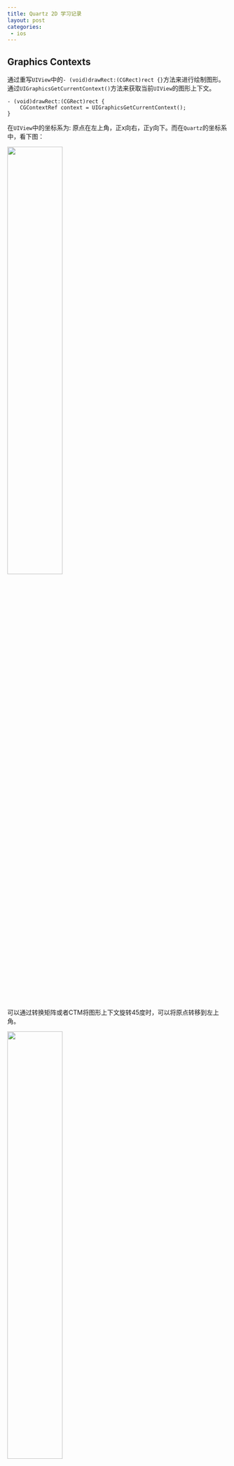 ```yaml
---
title: Quartz 2D 学习记录
layout: post
categories:
 - ios
---
```


## Graphics Contexts

通过重写`UIView`中的`- (void)drawRect:(CGRect)rect {}`方法来进行绘制图形。通过`UIGraphicsGetCurrentContext()`方法来获取当前`UIView`的图形上下文。

```objc
- (void)drawRect:(CGRect)rect {
    CGContextRef context = UIGraphicsGetCurrentContext();
}
```

在`UIView`中的坐标系为: 原点在左上角，正x向右，正y向下。而在`Quartz`的坐标系中，看下图：

<img src="/assets/images/coretext/09.gif" width = "50%" height = "50%"/>

可以通过转换矩阵或者CTM将图形上下文旋转45度时，可以将原点转移到左上角。

<img src="/assets/images/coretext/10.jpg" width = "50%" height = "50%"/>

### 创建PDF图形上下文
创建PDF图形上下文的两种方式:`CGPDFContextCreateWithURL`、`CGPDFContextCreate`。

```objc
// mediaBox: 是PDF图形上下文的边界边框
CGContextRef myPDFContextCreateWithURL(const CGRect *mediaBox,CFStringRef filePath) {
    CGContextRef pdfContext = NULL;
    CFURLRef url;
    
    url = CFURLCreateWithFileSystemPath(NULL, filePath, kCFURLPOSIXPathStyle, false);
    if (url != NULL) {
        pdfContext = CGPDFContextCreateWithURL(url, mediaBox, NULL);
        CFRelease(url);
    }
    return pdfContext;
}

CGContextRef myCGPDFContextCreate(const CGRect *mediaBox,CFStringRef filePath) {
    CGContextRef pdfContext = NULL;
    CFURLRef url;
    CGDataConsumerRef consumer;
    
    url = CFURLCreateWithFileSystemPath(NULL, filePath, kCFURLPOSIXPathStyle, false);
    if (url != NULL) {
        consumer = CGDataConsumerCreateWithURL(url);
        if (consumer != NULL) {
            pdfContext = CGPDFContextCreate(consumer, mediaBox, NULL);
            CGDataConsumerRelease (consumer);
        }
        CFRelease(url);
    }
    return pdfContext;
}

- (void)drawRect:(CGRect)rect {
    CGRect mediaBox;
    CGContextRef pdfContext;
    
    mediaBox = CGRectMake(0, 0, CGRectGetWidth(self.frame), CGRectGetHeight(self.frame));
    pdfContext = myPDFContextCreateWithURL(&mediaBox, CFSTR("test.pdf"));
    CGContextRelease(pdfContext);
}
```

### 创建位图(Bitmap)图形上下文
当绘制位图图形上下文时，会将位图图形上下文存储到`内存缓存区`中，当更新绘制时缓存区也会更新。

> 位图图形上下文可用于屏幕外绘制。可以参考资料`Core Graphics Layer Drawing`。<br>

`UIGraphicsBeginImageContextWithOptions` 需要详细了解

```objc
// data: 如果不是NULL，则指针指向的内存块必须大于(bytesPerRow*height)。如果是NULL，则图形上下文会被自动创建，在 deallocated 时会被释放。
// width: 位图图形上下文宽，像素
// height: 位图图形上下文高，像素
// bitsPerComponent: 内存中像素的每个组件的位数.例如，对于32位像素格式和RGB 颜色空间，你应该将这个值设为8。
// bytesPerRow: 每一行要使用的内存字节数得大于:width * bytes per pixel
// colorspace: 颜色颜色空间
// bitmapInfo: 
CGContextRef CGBitmapContextCreate(void * data,size_t width, size_t height, size_t bitsPerComponent, size_t bytesPerRow,CGColorSpaceRef space, uint32_t bitmapInfo);
```

```objc
CGContextRef myCGBitmapContextCreate(int pixelsWidth,int pixelsHight) {
    CGContextRef bitmapContext = NULL;
    void * data;
    int bitsPerComponent = 8;
    int bytesPerRow;
    CGColorSpaceRef space;
    
    bytesPerRow = pixelsWidth * 4;//4:位图中的每个像素都由4个字节表示；红色，绿色，蓝色和Alpha分别为8位。
    data = calloc( bytesPerRow, sizeof(uint8_t) );
    space = CGColorSpaceCreateWithName(kCGColorSpaceGenericRGB);
    
    if (data == NULL) {
        fprintf (stderr, "Memory not allocated!");
        return NULL;
    }
    bitmapContext = CGBitmapContextCreate(data, pixelsWidth, pixelsHight, bitsPerComponent, bytesPerRow, space, kCGImageAlphaPremultipliedLast);
    if (bitmapContext == NULL) {
        free (data);
        fprintf (stderr, "Context not created!");
        return NULL;
    }
    CGColorSpaceRelease(space);
    return bitmapContext;
}

- (void)drawRect:(CGRect)rect {
    CGContextRef myContext = UIGraphicsGetCurrentContext();
    CGRect myBoundingBox;
    CGContextRef myBitmapContext;
    CGImageRef myImage;
    
    myBoundingBox = CGRectMake(0, 0, CGRectGetWidth(self.frame), CGRectGetHeight(self.frame));
    myBitmapContext = myCGBitmapContextCreate(myBoundingBox.size.width,myBoundingBox.size.height);
    
    myImage = CGBitmapContextCreateImage (myBitmapContext);// 5
    CGContextDrawImage(myContext, myBoundingBox, myImage);// 6
    CGImageRelease(myImage);
}
```

### 支持的像素格式

* `CS` : 关联的色彩空间。`CGColorSpaceRef`
* `bpp` : bits per pixel
* `bpc` : bits per component
* 像素格式关联的位图信息常量。

<img src="/assets/images/coretext/03.png" width = "100%" height = "100%"/>

### 抗锯齿
```objc
void CGContextSetShouldAntialias(CGContextRef c,bool shouldAntialias);
void CGContextSetAllowsAntialiasing(CGContextRef c,bool allowsAntialiasing);
```
<img src="/assets/images/coretext/08.jpg" width = "50%" height = "50%"/>

### 保存、重新保定图形上下文状态

```objc
void CGContextSaveGState(CGContextRef c);
void CGContextRestoreGState(CGContextRef c);
```

## [路径(Paths)](https://developer.apple.com/library/archive/documentation/GraphicsImaging/Conceptual/drawingwithquartz2d/dq_paths/dq_paths.html#//apple_ref/doc/uid/TP30001066-CH211-TPXREF101)

### 点
点是x和y坐标，它们指定用户空间中的位置。

```objc
// 指定新路径的起始位置。
CGContextMoveToPoint(CGContextRef c,CGFloat x, CGFloat y);
```

### 线
```objc
void CGContextAddLineToPoint(CGContextRef c, CGFloat x, CGFloat y);

// 第一点必须是第一条线的起点；其余点是端点。
// points: 一个值数组，指定要绘制的线段的起点和终点。
// count: points数组中元素的数量。
void CGContextAddLines(CGContextRef c, const CGPoint *points, size_t count);
```

```objc
- (void)drawRect:(CGRect)rect {
    CGContextRef c = UIGraphicsGetCurrentContext();
    CGContextSetLineWidth(c, 2);
    CGContextSetStrokeColorWithColor(c, UIColor.redColor.CGColor);
    
    CGContextMoveToPoint(c, 10, 10);
    CGContextAddLineToPoint(c, 10, 100);

    CGContextMoveToPoint(c, 20, 20);
    CGContextAddLineToPoint(c, 20, 200);
    
    CGContextStrokePath(c);
}

- (void)drawRect:(CGRect)rect {
    CGContextRef c = UIGraphicsGetCurrentContext();
    CGContextSetLineWidth(c, 2);
    CGContextSetStrokeColorWithColor(c, UIColor.redColor.CGColor);
    
    CGPoint points[] = {
        CGPointMake(10.0, 90.0),
        CGPointMake(70.0, 60.0),
        CGPointMake(130.0, 90.0),
        CGPointMake(190.0, 60.0),
        CGPointMake(250.0, 90.0),
        CGPointMake(310.0, 60.0),
    };
    
    CGContextAddLines(c, points, sizeof(points)/sizeof(points[0]));
    CGContextStrokePath(c);
}
```

<img src="/assets/images/coretext/11.png"/>

### 弧线
```objc
// x: 中心点。
// y: 中心点。
// radius: 圆弧半径。
// startAngle: 与弧起点的夹角，以弧度为单位，从x轴正方向开始。
// endAngle: 与弧的终点之间的角度，以弧度为单位，从正x轴开始以弧度为单位。
// clockwise: 0 顺时针圆弧, 1 逆时针圆弧
void CGContextAddArc(CGContextRef c, CGFloat x, CGFloat y, CGFloat radius, CGFloat startAngle, CGFloat endAngle, int clockwise);
```
<img src="/assets/images/coretext/12.png"/>

```
M_PI   : 3.14159265358979323846264338327950288   --> pi      
M_PI_2 : 1.57079632679489661923132169163975144   --> pi/2    
M_PI_4 : 0.785398163397448309615660845819875721  --> pi/4    
M_1_PI : 0.318309886183790671537767526745028724  --> 1/pi    
M_2_PI : 0.636619772367581343075535053490057448  --> 2/pi    
```

```objc
// x1: 用户空间坐标中第一条切线终点的x值。从当前点到（x1，y1）绘制第一条切线。
// y1: 用户空间坐标中第一条切线终点的y值。从当前点到（x1，y1）绘制第一条切线。
// x2: 用户空间坐标中第二条切线终点的x值。第二条切线从（x1，y1）绘制到（x2，y2）。
// y2: 用户空间坐标中第二条切线终点的y值。第二条切线从（x1，y1）绘制到（x2，y2）。
// radius: 用户空间坐标中的圆弧半径
void CGContextAddArcToPoint(CGContextRef c, CGFloat x1, CGFloat y1, CGFloat x2, CGFloat y2, CGFloat radius);
```

<img src="/assets/images/coretext/13.png"/>

其中`P1`是起始点。

```objc
- (void)drawRect:(CGRect)rect {
    CGContextRef c = UIGraphicsGetCurrentContext();
    CGContextSetLineWidth(c, 2);
    CGContextSetStrokeColorWithColor(c, UIColor.redColor.CGColor);

    CGContextAddArc(c, rect.size.width*0.5, rect.size.height*0.5, 50, 0, M_PI*1.5, 0);
    
    CGContextStrokePath(c);
}

- (void)drawRect:(CGRect)rect {
    CGContextRef c = UIGraphicsGetCurrentContext();
    CGContextSetLineWidth(c, 2);
    CGContextSetStrokeColorWithColor(c, UIColor.redColor.CGColor);
    
    CGPoint P1 = CGPointMake(rect.size.width*0.25, rect.size.height*0.25);
    CGPoint X1 = CGPointMake(P1.x+200, P1.y);
    CGPoint X2 = CGPointMake(P1.x+200, P1.y+300);
    
    CGContextMoveToPoint(c, P1.x, P1.y);
    CGContextAddArcToPoint(c, X1.x, X1.y, X2.x, X2.y, 30);
    CGContextStrokePath(c);
    
    // 测试画线
    CGContextSetLineWidth(c, 0.8);
    CGContextSetStrokeColorWithColor(c, UIColor.blueColor.CGColor);
    CGContextMoveToPoint(c, P1.x, P1.y);
    CGContextAddLineToPoint(c, X1.x, X1.y);
    
    CGContextMoveToPoint(c, X1.x, X1.y);
    CGContextAddLineToPoint(c, X2.x, X2.y);
    
    CGContextStrokePath(c);
}
```

<img src="/assets/images/coretext/14.png"/>

### 曲线
```objc
// 从当前点附加三次贝塞尔曲线
void CGContextAddCurveToPoint(CGContextRef c, CGFloat cp1x, CGFloat cp1y, CGFloat cp2x, CGFloat cp2y, CGFloat x, CGFloat y);

// 指定一个控制点和一个端点，从当前点附加一个二次贝塞尔曲线。 
void CGContextAddQuadCurveToPoint(CGContextRef c, CGFloat cpx, CGFloat cpy, CGFloat x, CGFloat y);
```

<img src="/assets/images/coretext/15.png"/>

```objc
- (void)drawRect:(CGRect)rect {
    CGContextRef c = UIGraphicsGetCurrentContext();
    CGContextSetLineWidth(c, 2);
    CGContextSetStrokeColorWithColor(c, UIColor.redColor.CGColor);
    
    CGPoint currentP = CGPointMake(100, 200);
    CGPoint cp1 = CGPointMake(200, 100);
    CGPoint cp2 = CGPointMake(300, 300);
    CGPoint cp3 = CGPointMake(400, 200);
    
    CGContextMoveToPoint(c, currentP.x, currentP.y);
    CGContextAddCurveToPoint(c, cp1.x, cp1.y, cp2.x, cp2.y, cp3.x, cp3.y);
    CGContextStrokePath(c);
    
    [self gridWithContext:c];
    
    CGContextMoveToPoint(c, currentP.x, currentP.y);
    CGContextAddLineToPoint(c, cp1.x, cp1.y);
    
    CGContextMoveToPoint(c, cp1.x, cp1.y);
    CGContextAddLineToPoint(c, cp2.x, cp2.y);
    
    CGContextMoveToPoint(c, cp2.x, cp2.y);
    CGContextAddLineToPoint(c, cp3.x, cp3.y);
    CGContextStrokePath(c);
}

- (void)drawRect:(CGRect)rect {
    CGContextRef c = UIGraphicsGetCurrentContext();
    CGContextSetLineWidth(c, 2);
    CGContextSetStrokeColorWithColor(c, UIColor.redColor.CGColor);
    
    CGPoint currentP = CGPointMake(100, 200);
    CGPoint cp1 = CGPointMake(200, 100);
    CGPoint cp2 = CGPointMake(300, 300);
    CGPoint cp3 = CGPointMake(400, 200);
    
    CGContextMoveToPoint(c, currentP.x, currentP.y);
    //CGContextAddCurveToPoint(c, cp1.x, cp1.y, cp2.x, cp2.y, cp3.x, cp3.y);
    CGContextAddQuadCurveToPoint(c, cp1.x, cp1.y, cp2.x, cp2.y);
    CGContextStrokePath(c);
    
    [self gridWithContext:c];
    
    CGContextMoveToPoint(c, currentP.x, currentP.y);
    CGContextAddLineToPoint(c, cp1.x, cp1.y);
    
    CGContextMoveToPoint(c, cp1.x, cp1.y);
    CGContextAddLineToPoint(c, cp2.x, cp2.y);
    
    CGContextMoveToPoint(c, cp2.x, cp2.y);
    CGContextAddLineToPoint(c, cp3.x, cp3.y);
    CGContextStrokePath(c);
}

-(void)gridWithContext:(CGContextRef)c{
    CGContextSetLineWidth(c, 1);
    CGContextSetStrokeColorWithColor(c, UIColor.blueColor.CGColor);
    CGFloat lengths = 3;
    CGContextSetLineDash(c, 0, &lengths,1);
    
    // 网格
    CGPoint minPoint = CGPointMake(0, 0);
    CGPoint maxPoint = CGPointMake(400, 400);
    CGFloat margin = 100;
    for (NSInteger i = 0; i <= maxPoint.y/margin; i ++) {
        // 纵向
        CGContextMoveToPoint(c, margin*i, minPoint.y);
        CGContextAddLineToPoint(c, margin*i, maxPoint.y);
        //横向
        CGContextMoveToPoint(c, minPoint.x, margin*i);
        CGContextAddLineToPoint(c, maxPoint.x, margin*i);
    }
    
    CGContextStrokePath(c);
}
```

<img src="/assets/images/coretext/16.png"/>

### 关闭子路径

弧线、曲线在绘制的时候并没有关闭子路径，需要调用`CGContextClosePath`来关闭子路径。

```objc
void CGContextClosePath(CGContextRef c);
```

```objc
- (void)drawRect:(CGRect)rect {
    CGContextRef c = UIGraphicsGetCurrentContext();
    CGContextSetLineWidth(c, 2);
    CGContextSetStrokeColorWithColor(c, UIColor.redColor.CGColor);
    
    CGPoint currentP = CGPointMake(100, 200);
    CGPoint cp1 = CGPointMake(200, 100);
    CGPoint cp2 = CGPointMake(300, 300);
    CGPoint cp3 = CGPointMake(400, 200);
    
    CGContextMoveToPoint(c, currentP.x, currentP.y);
    CGContextAddQuadCurveToPoint(c, cp1.x, cp1.y, cp2.x, cp2.y);
    //CGContextClosePath(c);
    CGContextAddLineToPoint(c, 400, 400);
    
    CGContextStrokePath(c);
}
```

下面展示执行`CGContextClosePath(c)`区别：左图不执行关闭路径函数，右图执行关闭路径函数(关闭路径后再继续向该路径添加直线、圆弧或曲线时，Quartz从您刚刚关闭的子路径的起点开始一个新的子路径)。

<img src="/assets/images/coretext/17.png"/>

### 椭圆形
```objc
// rect: rect是正方形，则椭圆是圆形
void CGContextAddEllipseInRect(CGContextRef c, CGRect rect);
```

```objc
- (void)drawRect:(CGRect)rect {
    CGContextRef c = UIGraphicsGetCurrentContext();
    CGContextSetLineWidth(c, 2);
    CGContextSetStrokeColorWithColor(c, UIColor.redColor.CGColor);
    CGContextAddEllipseInRect(c, CGRectMake(100, 100, 100, 100));
    CGContextStrokePath(c);
    [self gridWithContext:c];
}

- (void)drawRect:(CGRect)rect {
    CGContextRef c = UIGraphicsGetCurrentContext();
    CGContextSetLineWidth(c, 2);
    CGContextSetStrokeColorWithColor(c, UIColor.redColor.CGColor);
    CGContextAddEllipseInRect(c, CGRectMake(100, 100, 200, 100));
    CGContextStrokePath(c);
    [self gridWithContext:c];
}

-(void)gridWithContext:(CGContextRef)c{
    CGContextSetLineWidth(c, 1);
    CGContextSetStrokeColorWithColor(c, UIColor.blueColor.CGColor);
    CGFloat lengths = 3;
    CGContextSetLineDash(c, 0, &lengths,1);
    
    // 网格
    CGPoint minPoint = CGPointMake(0, 0);
    CGPoint maxPoint = CGPointMake(400, 400);
    CGFloat margin = 100;
    for (NSInteger i = 0; i <= maxPoint.y/margin; i ++) {
        // 纵向
        CGContextMoveToPoint(c, margin*i, minPoint.y);
        CGContextAddLineToPoint(c, margin*i, maxPoint.y);
        //横向
        CGContextMoveToPoint(c, minPoint.x, margin*i);
        CGContextAddLineToPoint(c, maxPoint.x, margin*i);
    }
    
    CGContextStrokePath(c);
}
```

<img src="/assets/images/coretext/18.png"/>

### 长方形

```objc
// 创建单个长方形
void CGContextAddRect(CGContextRef c, CGRect rect);
// 创建多个长方形
void CGContextAddRects(CGContextRef c, const CGRect *rects, size_t count);
```

```objc
- (void)drawRect:(CGRect)rect {
    CGContextRef c = UIGraphicsGetCurrentContext();
    CGContextSetLineWidth(c, 2);
    CGContextSetStrokeColorWithColor(c, UIColor.redColor.CGColor);
    CGContextAddRect(c, CGRectMake(300, 300, 50, 100));
    
    CGRect rects[] = {
        CGRectMake(0, 0, 100, 100),
        CGRectMake(0, 200, 200, 100)
    };
    CGContextAddRects(c, rects, sizeof(rects)/sizeof(rects[0]));
    CGContextStrokePath(c);
    [self gridWithContext:c];
}
```

<img src="/assets/images/coretext/19.png"/>

### 创建子路径

```objc
void CGContextBeginPath(CGContextRef c);
```

* 在开始新路径之前，请调用函数`CGContextBeginPath`。
* 从当前点开始绘制直线，圆弧和曲线。空路径没有当前点。您必须调用`CGContextMoveToPoint`来设置第一个子路径的起点，或调用一个为您隐式执行此操作的便捷函数。
* 当您要关闭路径中的当前子路径时，请调用该函数`CGContextClosePath`以将线段连接到子路径的起点。即使您未明确设置新的起点，后续的路径调用也会开始新的子路径。
* 您必须调用绘画功能来填充或描边路径，因为创建路径不会绘制路径。

```objc
- (void)drawRect:(CGRect)rect {
    CGContextRef c = UIGraphicsGetCurrentContext();
    CGContextSetLineWidth(c, 2);
    CGContextSetStrokeColorWithColor(c, UIColor.redColor.CGColor);
    
    //子路径1
    CGContextMoveToPoint(c, 100, 100);
    CGContextAddLineToPoint(c, 300, 300);
    CGContextStrokePath(c);// 下左图效果是注释掉这句
    
    //新建一个子路径2
    CGContextBeginPath(c);//开始一个新的子路径2
    CGContextMoveToPoint(c, 300, 100);//新的子路径2需要设置一个起点。
    CGContextAddLineToPoint(c, 200, 400);
    CGContextClosePath(c);// 关闭路径中的当前子路径2
    
    //子路径3,自动开始一个新的路径
    
    CGContextStrokePath(c);
    [self gridWithContext:c];
}
```

<img src="/assets/images/coretext/20.png"/>

* 绘制圆弧时，Quartz会在圆弧的当前点和起点之间绘制一条直线。

```objc
- (void)drawRect:(CGRect)rect {
    CGContextRef c = UIGraphicsGetCurrentContext();
    CGContextSetLineWidth(c, 2);
    CGContextSetStrokeColorWithColor(c, UIColor.redColor.CGColor);
    
    //子路径1-直线
    CGContextMoveToPoint(c, 100, 100);
    CGContextAddLineToPoint(c, 300, 300);
    CGContextStrokePath(c);
    
    //子路径2-圆弧
    CGContextBeginPath(c);//开始一个新的子路径2，下左图效果是注释掉这句
    CGContextAddArc(c, rect.size.width*0.5, rect.size.height*0.5, 50, 0, M_PI*1.5, 0);
    CGContextClosePath(c);// 关闭路径中的当前子路径2，下左图效果是注释掉这句
    
    //子路径3,自动开始一个新的路径
    
    CGContextStrokePath(c);
    [self gridWithContext:c];
}
```

<img src="/assets/images/coretext/21.png"/>

绘制路径后，将从图形上下文中**清除该路径**，Quartz提供了两种数据类型来创建可重用的路径：

```objc
// 路径
typedef const struct CGPath *CGPathRef;
typedef struct CGPath CGMutablePathRef;

// 创建可变的CGPath对象，并向其中添加直线，圆弧，曲线和矩形。
CGMutablePathRef CGPathCreateMutable(void);
```

|可变路径函数|被替代函数|
|---|---|
|`CGPathCreateMutable`|`CGContextBeginPath`|
|`CGPathMoveToPoint`|`CGContextMoveToPoint`|
|`CGPathAddLineToPoint`|`CGContextAddLineToPoint`|
|`CGPathAddCurveToPoint`|`CGContextAddCurveToPoint`|
|`CGPathAddEllipseInRect`|`CGContextAddEllipseInRect`|
|`CGPathAddArc`|`CGContextAddArc`|
|`CGPathAddRect`|`CGContextAddRect`|
|`CGPathCloseSubpath`|`CGContextClosePath`|

```objc
CGMutablePathRef CGPathCreateMutable(void);
void CGPathMoveToPoint(CGMutablePathRef path, const CGAffineTransform *m, CGFloat x, CGFloat y);
void CGPathAddLineToPoint(CGMutablePathRef path, const CGAffineTransform *m, CGFloat x, CGFloat y);
void CGPathAddCurveToPoint(CGMutablePathRef path, const CGAffineTransform *m, CGFloat cp1x, CGFloat cp1y, CGFloat cp2x, CGFloat cp2y, CGFloat x, CGFloat y);
void CGPathAddEllipseInRect(CGMutablePathRef path, const CGAffineTransform *m, CGRect rect);
void CGPathAddArc(CGMutablePathRef path, const CGAffineTransform *m, CGFloat x, CGFloat y, CGFloat radius, CGFloat startAngle, CGFloat endAngle, bool clockwise);
void CGPathAddRect(CGMutablePathRef path, const CGAffineTransform *m, CGRect rect);
void CGPathCloseSubpath(CGMutablePathRef path);
```

调用`CGContextAddPath`函数将路径追加到图形上下文中。该路径将保留在图形上下文中，直到Quartz绘制它为止。可以通过调用`CGContextAddPath`函数再次添加路径。

```objc
void CGContextAddPath(CGContextRef c, CGPathRef path);
```

可以通过调用函数将图形上下文中的路径替换为路径的描边版本:

```objc
void CGContextReplacePathWithStrokedPath(CGContextRef c);
```

### 绘制路径

#### 影响路径的参数

绘制路径有两种方式`描边`、`填充`。

设置线宽：

```objc
// 线宽度
void CGContextSetLineWidth(CGContextRef c, CGFloat width);
// limit：当 CGContextSetLineJoin函数设置 join 为 kCGLineJoinMiter，limit的数值为锐角的长度
void CGContextSetMiterLimit(CGContextRef c, CGFloat limit);
// 描边色彩空间
void CGContextSetStrokeColorSpace(CGContextRef c,CGColorSpaceRef space);
// 描边的颜色
void CGContextSetStrokeColor(CGContextRef c,const CGFloat * components);
void CGContextSetStrokeColorWithColor(CGContextRef c,CGColorRef color);

// 描边模式
void CGContextSetStrokePattern(CGContextRef c,CGPatternRef pattern, const CGFloat * components);
```

线连接的展示样式:

```objc
// kCGLineJoinMiter
// kCGLineJoinRound
// kCGLineJoinBevel
void CGContextSetLineJoin(CGContextRef c, CGLineJoin join);
```

|样式|展示|
|---|---|
|kCGLineJoinMiter|<img src="/assets/images/coretext/22.gif"/>|
|kCGLineJoinRound|<img src="/assets/images/coretext/23.gif"/>|
|kCGLineJoinBevel|<img src="/assets/images/coretext/24.gif"/>|

线两端的展示样式:

```objc

// kCGLineCapButt
// kCGLineCapRound
// kCGLineCapSquare
void CGContextSetLineCap(CGContextRef c, CGLineCap cap);
```

|样式|展示|
|---|---|
|kCGLineCapButt|<img src="/assets/images/coretext/25.gif"/>|
|kCGLineCapRound|<img src="/assets/images/coretext/26.gif"/>|
|kCGLineCapSquare|<img src="/assets/images/coretext/27.gif"/>|

```objc
// c: 
// phase: 表示在第一个虚线绘制的时候跳过多少个点。
// lengths: 虚线的宽度，在线条的上色和未上色的线段之间交替
// count: lengths
void CGContextSetLineDash(CGContextRef c, CGFloat phase, const CGFloat *lengths, size_t count);
```

<img src="/assets/images/coretext/28.gif"/>

```objc
float lengths[] = {10,10}; // 表示先绘制10个点，再跳过10个点，如此反复
CGContextSetLineDash(context, 0, lengths,2);
```

<img src="/assets/images/coretext/29.png"/>

```objc
float lengths[] = {10,20,10}; // 表示先绘制10个点，跳过20个点，绘制10个点，跳过10个点，再绘制20个点，如此反复
CGContextSetLineDash(context, 0, lengths,2);
```

<img src="/assets/images/coretext/30.png"/>

```objc
float lengths[] = {10,5};  
CGContextSetLineDash(context, 0, lengths, 2);
CGContextSetLineDash(context, 5, lengths, 2);
CGContextSetLineDash(context, 8, lengths, 2);
```

<img src="/assets/images/coretext/31.png"/>

#### 描边(Stroke)路径
```objc
// 对当前路径进行描边
void CGContextStrokePath(CGContextRef c);
// 对rect范围进行描边
void CGContextStrokeRect(CGContextRef c, CGRect rect);
// 对rect范围进行描边,并且加上宽度为width的边界线
void CGContextStrokeRectWithWidth(CGContextRef c,CGRect rect, CGFloat width);
void CGContextStrokeEllipseInRect(CGContextRef c,CGRect rect);
// 绘制多条线
// points: 数组如果为偶数，则偶数坐标为线的起点和终点，如果为奇数那么线的起点默认为 (0,0)到(x,y)的连线。
void CGContextStrokeLineSegments(CGContextRef c,const CGPoint * points, size_t count);
void CGContextDrawPath(CGContextRef c,CGPathDrawingMode mode);
```

```objc
- (void)drawRect:(CGRect)rect {
    CGContextRef c = UIGraphicsGetCurrentContext();
    CGContextSetLineWidth(c, 3);
    
    CGContextSetStrokeColorWithColor(c, UIColor.redColor.CGColor);
    CGContextStrokeRectWithWidth(c, CGRectMake(100, 100, 100, 100), 5);
    
    CGContextSetStrokeColorWithColor(c, UIColor.greenColor.CGColor);
    CGContextStrokeEllipseInRect(c, CGRectMake(0, 0, 300, 300));
    
    CGContextSetStrokeColorWithColor(c, UIColor.orangeColor.CGColor);
    CGPoint points[] = {CGPointMake(100, 200),CGPointMake(200, 100),CGPointMake(300, 300),CGPointMake(400, 400)};
    CGContextStrokeLineSegments(c, points, sizeof(points)/sizeof(points[0]));
    
    [self gridWithContext:c];
}
```

<img src="/assets/images/coretext/32.png"/>

#### 填充(Fill)路径

```objc
// 使用奇偶填充当前路径
void CGContextEOFillPath(CGContextRef c);
// 使用非零绕数填充当前路径。
void CGContextFillPath(CGContextRef c);
// 填充适合指定矩形的区域
void CGContextFillRect(CGContextRef c, CGRect rect);
// 填充适合指定矩形的区域
void CGContextFillRects(CGContextRef c,const CGRect * rects, size_t count);
// 填充适合指定矩形的椭圆
void CGContextFillEllipseInRect(CGContextRef c,CGRect rect);

// 通过mode来指定填充规则。
// kCGPathFill 非零绕数
// kCGPathEOFill 奇数
// kCGPathStroke 
// kCGPathFillStroke 
// kCGPathEOFillStroke 
void CGContextDrawPath(CGContextRef c,CGPathDrawingMode mode);
```

* `奇偶填充(even-odd)`：
* `非零绕数(the nonzero winding number)`：

<img src="/assets/images/coretext/34.gif"/>


```objc
// 奇偶填充(even-odd)示例：
- (void)drawRect:(CGRect)rect {
    CGContextRef c = UIGraphicsGetCurrentContext();
    
    CGContextAddEllipseInRect(c, CGRectMake(100, 100, 200, 200));
    CGContextAddEllipseInRect(c, CGRectMake(150, 150, 100, 100));
    CGContextAddEllipseInRect(c, CGRectMake(175, 175, 50, 50));
    CGContextAddEllipseInRect(c, CGRectMake(187.5, 187.5, 25, 25));
    CGContextEOFillPath(c);
    
    [self gridWithContext:c];
}
```

<img src="/assets/images/coretext/35.png"/>

```objc
- (void)drawRect:(CGRect)rect {
    CGContextRef c = UIGraphicsGetCurrentContext();
    CGContextSetLineWidth(c, 3);
    
    CGContextSetFillColorWithColor(c, UIColor.redColor.CGColor);
    CGContextFillRect(c, CGRectMake(0, 0, 50, 50));
    
    CGContextSetFillColorWithColor(c, UIColor.greenColor.CGColor);
    CGRect rects[] = {
        CGRectMake(100, 0, 50, 50),
        CGRectMake(100, 60, 50, 50),
        CGRectMake(100, 120, 50, 50)
    };
    CGContextFillRects(c, rects, sizeof(rects)/sizeof(rects[0]));
    
    CGContextSetFillColorWithColor(c, UIColor.orangeColor.CGColor);
    CGContextFillEllipseInRect(c, CGRectMake(200, 0, 100, 100));

    [self gridWithContext:c];
}
```

<img src="/assets/images/coretext/33.png"/>

#### [设置混合模式(Blend Modes)](https://developer.apple.com/library/archive/documentation/GraphicsImaging/Conceptual/drawingwithquartz2d/dq_paths/dq_paths.html#//apple_ref/doc/uid/TP30001066-CH211-TPXREF101)

混合模式指定Quartz如何在背景上应用绘画。

```objc
// 设置混合模式
// kCGBlendModeNormal,普通混合模式
// kCGBlendModeMultiply,乘法混合模式
// kCGBlendModeScreen,屏幕混合模式
// kCGBlendModeOverlay,叠加混合模式
// kCGBlendModeDarken,调暗混合模式
// kCGBlendModeLighten,减轻混合模式
// kCGBlendModeColorDodge,道奇混合模式
// kCGBlendModeColorBurn,混色混合模式
// kCGBlendModeSoftLight,柔光混合模式
// kCGBlendModeHardLight,硬光混合模式
// kCGBlendModeDifference,差异混合模式
// kCGBlendModeExclusion,排除混合模式
// kCGBlendModeHue,色相混合模式
// kCGBlendModeSaturation,饱和混合模式
// kCGBlendModeColor,色彩混合模式
void CGContextSetBlendMode(CGContextRef c, CGBlendMode mode);
void CGContextSaveGState(CGContextRef c);
void CGContextRestoreGState(CGContextRef c);
```

#### 剪切路径

```objc
// 使用非零绕数规则来计算当前路径与当前剪切路径的交集。
void CGContextClip(CGContextRef c);
// 使用奇偶规则计算当前路径与当前剪切路径的交集。
void CGContextEOClip(CGContextRef c);
// 
void CGContextClipToRect(CGContextRef c, CGRect rect);
// 
void CGContextClipToRects(CGContextRef c,const CGRect *  rects, size_t count);
// 
void CGContextClipToMask(CGContextRef c, CGRect rect,CGImageRef mask);
```

```objc
- (void)drawRect:(CGRect)rect {
    CGContextRef c = UIGraphicsGetCurrentContext();

    CGContextClipToRect(c, CGRectMake(100, 100, 100, 100)); //左图是加了这句代码的效果
    CGContextAddEllipseInRect(c, CGRectMake(100, 100, 200, 200));
    CGContextAddEllipseInRect(c, CGRectMake(100, 100, 50, 50));
    CGContextFillPath(c);
    [self gridWithContext:c];
}
```

<img src="/assets/images/coretext/36.png"/>

## Color and Color Spaces

### 色彩空间的值

|值|色彩空间|组件|
|---|---|---|
|240 degrees, 100%, 100%|HSB|Hue, saturation, brightness|
|0, 0, 1|RGB|Red, green, blue|
|1, 1, 0, 0|CMYK|Cyan, magenta, yellow, black|
|1, 0, 0|BGR|Blue, green, red|

### 透明度(Alpha)

不同的`Alpha`值展示的控件样式：

<img src="/assets/images/coretext/37.gif"/>

通过在绘制之前在图形上下文中设置全局的`Alpha`值，使的页面上的对象和页面本身透明。

<img src="/assets/images/coretext/38.gif"/>

```objc
// 设置全局的Alpha
void CGContextSetAlpha(CGContextRef c, CGFloat alpha);
// 通过清除图形上下文中的Alpha值来达到页面本身透明。
void CGContextClearRect(CGContextRef c, CGRect rect);
```

### 创建色彩空间
设备（显示器，打印机，扫描仪，照相机）的颜色处理方式不同。每种都有其自己的颜色范围。色彩空间用于管理这些不同设备的颜色。

```objc
// 创建色彩空间
CGColorSpaceRef CGColorSpaceCreateWithName(CFStringRef name);
// 通过传入色彩空间来创建CGColor对象。数组中的最后一个组件指定alpha值
CGColorRef CGColorCreate(CGColorSpaceRef space,const CGFloat * components);
```

```objc
CGFloat components[] = {
    255.F/255.F, //R
    255.F/255.F, //G
    255.F/255.F, //B
    1.0 // Alpha
};
CGColorSpaceRef space = CGColorSpaceCreateWithName(kCGColorSpaceGenericRGB);
CGColorRef color = CGColorCreate(space, components);
```

色彩空间的值：

* 备无关的色彩空间:
    * `CGColorSpaceCreateLab` : 
    * `CGColorSpaceCreateICCBased` : 
    * `CGColorSpaceCreateCalibratedRGB` : 
    * `CGColorSpaceCreateCalibratedGray` : 
* 通用色彩空间:
    * `kCGColorSpaceGenericGray` :通用灰色，是一种单色空间，允许从绝对黑(0.0)到绝对白(1.0)的单值。
    * `kCGColorSpaceGenericRGB` : 通用RGB，由三部分组成的色彩空间(Red, green, blue)。
    * `kCGColorSpaceGenericCMYK` : 通用CMYK，组成的色彩空间(Cyan, magenta, yellow, black)，模拟打印机墨水的堆积方式。
* 设备色彩空间:
    * `CGColorSpaceCreateDeviceGray` : 
    * `CGColorSpaceCreateDeviceRGB` : 
    * `CGColorSpaceCreateDeviceCMYK` : 
* 索引和图案颜色空间:
    * `CGColorSpaceCreateIndexed` : 
    * `CGColorSpaceCreatePattern` :

### 设置和创建颜色
* Quartz提供了一组用于设置填充(Fill)颜色，描边(Stroke)颜色，颜色空间和Alpha的功能。
* 颜色必须关联到色彩空间，不然Quartz不知道如何解释颜色值。

设置颜色:

```objc
//设备RGB
void CGContextSetRGBStrokeColor(CGContextRef c,CGFloat red, CGFloat green, CGFloat blue, CGFloat alpha);
void CGContextSetRGBFillColor(CGContextRef c, CGFloat red,CGFloat green, CGFloat blue, CGFloat alpha);

// 设备CMYK
void CGContextSetCMYKStrokeColor(CGContextRef c,CGFloat cyan, CGFloat magenta, CGFloat yellow, CGFloat black, CGFloat alpha);
void CGContextSetCMYKFillColor(CGContextRef c,CGFloat cyan, CGFloat magenta, CGFloat yellow, CGFloat black, CGFloat alpha);

// 设备灰色
void CGContextSetGrayStrokeColor(CGContextRef c,CGFloat gray, CGFloat alpha);
void CGContextSetGrayFillColor(CGContextRef c,CGFloat gray, CGFloat alpha);

// 任何色彩空间
void CGContextSetStrokeColorWithColor(CGContextRef c,CGColorRef color);
void CGContextSetFillColorWithColor(CGContextRef c,CGColorRef color);

// 当前的色彩空间。不建议
void CGContextSetStrokeColor(CGContextRef c,const CGFloat * components);
void CGContextSetFillColor(CGContextRef c,const CGFloat * components);
```

### 设置渲染

```objc
// kCGRenderingIntentDefault,
// kCGRenderingIntentAbsoluteColorimetric,
// kCGRenderingIntentRelativeColorimetric,
// kCGRenderingIntentPerceptual,
// kCGRenderingIntentSaturation
void CGContextSetRenderingIntent(CGContextRef c,CGColorRenderingIntent intent);
```

## Transforms
### 修改CTM(Current Transformation Matrix)
可以对CTM进行平移，旋转，缩放和连接。在转换前需要保存图形上下文的状态，以便在绘制后恢复。

```objc
// 平移
void CGContextTranslateCTM(CGContextRef c,CGFloat tx, CGFloat ty);
// 旋转
void CGContextRotateCTM(CGContextRef c, CGFloat angle);
// 缩放；sx sy 缩放因子
void CGContextScaleCTM(CGContextRef c,CGFloat sx, CGFloat sy);

// 旋转角度的工具方法
#include <math.h>
static inline double radians (double degrees) {return degrees * M_PI/180;}
```

```objc
- (void)drawRect:(CGRect)rect {
    CGContextRef c = UIGraphicsGetCurrentContext();
    CGContextSaveGState(c);// 在绘制CTM之前先保存图形上下文状态，为了不影响网格 gridWithContext() 的绘制
    
    //CGContextTranslateCTM(c, 100, 100);
    //CGContextRotateCTM(c, radians(-45.));
    //CGContextScaleCTM(c, 1.5, .75);
    
    UIImage *loadImage = [UIImage imageNamed:@"chiken"];
    [loadImage drawInRect:CGRectMake(0, 0, loadImage.size.width, loadImage.size.height)];
    
    CGContextRestoreGState(c);// 重新保存图形上下文状态，绘制网格
    [self gridWithContext:c];
}
```

<img src="/assets/images/coretext/39.png"/> <!-- width = "25%" height = "25%" -->

### 创建CTM

```objc
// t' = [ 1 0 0 1 tx ty ]
CGAffineTransform CGAffineTransformMakeTranslation(CGFloat tx,CGFloat ty);
// t' = [ 1 0 0 1 tx ty ] * t
CGAffineTransform CGAffineTransformTranslate(CGAffineTransform t,CGFloat tx, CGFloat ty);
// t' = [ cos(angle) sin(angle) -sin(angle) cos(angle) 0 0 ]
CGAffineTransform CGAffineTransformMakeRotation(CGFloat angle);
// t' =  [ cos(angle) sin(angle) -sin(angle) cos(angle) 0 0 ] * t
CGAffineTransform CGAffineTransformRotate(CGAffineTransform t,CGFloat angle);
// t' = [ sx 0 0 sy 0 0 ]
CGAffineTransform CGAffineTransformMakeScale(CGFloat sx, CGFloat sy);
//t' = [ sx 0 0 sy 0 0 ] * t
CGAffineTransform CGAffineTransformScale(CGAffineTransform t,CGFloat sx, CGFloat sy);
```

### CTM 涉及到的数学

`CGAffineTransform`(Core Graphics Affine Transform) 用于CG框架，对二维空间进行平移、缩放和旋转的功能。通过一个仿射变换矩阵（一个3X3的矩阵）实现。它采用的是二维坐标系（ 即向右为x轴正方向,向下为y轴正方向）。

<img src="/assets/images/coretext/40.png" width = "50%" height = "50%"/>

<img src="/assets/images/coretext/41.gif"/>

矩阵中的每一列的元素都和`[x y 1]`做乘法，得出的结果再想加，就得到仿射变换后`x1`或`y1`的值。其中矩阵中的具体`0、1`是为了占位，不具有什么意义。

<img src="/assets/images/coretext/42.png"/>

这样就可以通过修改`tx ty`来实现平移。

<img src="/assets/images/coretext/43.png"/>

这样就可以通过修改`a b`来实现缩放。

## Patterns(图案样式)
Patterns 是一系列绘制操作，重复绘制到图形上下文。

```objc
void CGContextSetFillColor(CGContextRef c,const CGFloat * components);

void CGContextSetFillPattern(CGContextRef c,CGPatternRef pattern, const CGFloat * components);
void CGContextSetStrokePattern(CGContextRef c,CGPatternRef pattern, const CGFloat * components);

typedef void (*CGPatternDrawPatternCallback)(void * info,CGContextRef context);
typedef void (*CGPatternReleaseInfoCallback)(void * info);

struct CGPatternCallbacks {
    unsigned int version; // 设置为0
    CGPatternDrawPatternCallback drawPattern; // 图形回调的指针
    CGPatternReleaseInfoCallback releaseInfo;
};
typedef struct CGPatternCallbacks CGPatternCallbacks;

CGPatternRef CGPatternCreate(void * info,CGRect bounds, CGAffineTransform matrix, CGFloat xStep, CGFloat yStep,CGPatternTiling tiling, bool isColored,const CGPatternCallbacks * callbacks);

CGColorSpaceRef CGColorSpaceCreatePattern(CGColorSpaceRef baseSpace);

void CGContextSetFillColorSpace(CGContextRef c,CGColorSpaceRef space);
void CGContextSetStrokeColorSpace(CGContextRef c,CGColorSpaceRef space);
```









## Shadows(阴影)

阴影具有三个特征：

* `x偏移量(x-offset)` : 它指定阴影在水平方向上从图像偏移的距离，x>0 在图像右侧。
* `y偏移量(y-offset)` : 用于指定阴影在垂直方向上从图像偏移的距离。
    * 如果创建 PDF 图形上下文或者 Bitmap 图形上下文，y>0 在图像上方。
    * 通过`UIGraphicsBeginImageContextWithOptions`函数创建的图形上下文，正y偏移表示向下位移。
* `模糊值(blur)`  : 指定图像是硬边缘，还是漫射边缘。

<img src="/assets/images/coretext/44.gif"/>

### 使用阴影

```objc
void CGContextSetShadowWithColor(CGContextRef c,CGSize offset, CGFloat blur, CGColorRef color);
// 以黑色绘制阴影,具有1/3 alpha值=> {0, 0, 0, 1.0/3.0}
void CGContextSetShadow(CGContextRef c, CGSize offset,CGFloat blur);
```

```objc
void MyDrawWithShadows (CGContextRef c,CGFloat wd, CGFloat ht){
    CGSize myShadowOffset = CGSizeMake (-15,  20);
    CGColorRef myColor;
    CGColorSpaceRef myColorSpace;
    CGFloat myColorValues[] = {1, 0, 0, .6};
    
    CGContextSaveGState(c);
    //CGContextSetShadow (c, myShadowOffset, 5);
    
    myColorSpace = CGColorSpaceCreateDeviceRGB ();// 9
    myColor = CGColorCreate (myColorSpace, myColorValues);// 10
    CGContextSetShadowWithColor (c, myShadowOffset, 5, myColor);
    // 绘制代码
    CGContextAddRect(c, CGRectMake(0, 0, wd, ht));
    
    CGContextSetRGBFillColor (c, 0, 1, 0, 1);//设置绘制填充色
    CGContextFillRect (c, CGRectMake (wd/3 + 75, ht/2 , wd/4, ht/4));//fill
    
    CGContextRestoreGState(c);
}
```

<img src="/assets/images/coretext/45.png" width = "25%" height = "25%"/>

## Gradients(渐变色)

* 经向渐变(Radial) :

### 轴向、线性渐变(Axial)

* 轴向、线性渐变(Axial) : 沿着A点和B点划线，垂直于AB连线方向的所有的点都具有相同的颜色。

<img src="/assets/images/coretext/46.png" width = "50%" height = "50%"/>

### 经向渐变(Radial)

<img src="/assets/images/coretext/47.png" width = "50%" height = "50%"/>

### CGGradient

#### 使用

* 创建`CGGradient`对象。
* 通过调用`CGContextDrawLinearGradient`、`CGContextDrawRadialGradient`来绘制渐变。
* 不再需要时，释放`CGGradient`对象。

```objc
CGGradientRef CGGradientCreateWithColorComponents(CGColorSpaceRef space, const CGFloat * components,const CGFloat * locations, size_t count);
CGGradientRef CGGradientCreateWithColors(CGColorSpaceRef space, CFArrayRef colors,const CGFloat * locations);

void CGContextDrawLinearGradient(CGContextRef c,CGGradientRef gradient, CGPoint startPoint, CGPoint endPoint,CGGradientDrawingOptions options);
void CGContextDrawRadialGradient(CGContextRef c,CGGradientRef gradient, CGPoint startCenter, CGFloat startRadius,CGPoint endCenter, CGFloat endRadius, CGGradientDrawingOptions options);
```

### CGShading

* Axial(轴向) and Radial(经向) Gradient Examples 示例
* A Comparison of CGShading and CGGradient Objects 对比
* Extending Color Beyond the End of a Gradient
* Using a CGGradient Object
* Using a CGShading Object
    * Painting an Axial Gradient Using a CGShading Object
    * Painting a Radial Gradient Using a CGShading Object



































